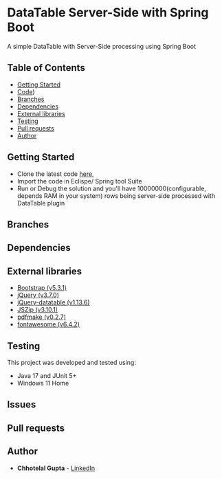 # DataTable Server-Side with Spring Boot

A simple DataTable with Server-Side processing using Spring Boot

## Table of Contents

* [Getting Started](#getting-started)
* [Code](https://github.com/guptachhotelal/DTGrid))
* [Branches](#branches)
* [Dependencies](#dependencies)
* [External libraries](#external-libraries)
* [Testing](#testing)
* [Pull requests](#pull-requests)
* [Author](#author)

## Getting Started

* Clone the latest code [here](https://github.com/guptachhotelal/DTGrid),
* Import the code in Eclispe/ Spring tool Suite
* Run or Debug the solution and you'll have 10000000(configurable, depends RAM in your system) rows being server-side processed with DataTable plugin

## Branches

## Dependencies

## External libraries

* [Bootstrap (v5.3.1)](https://getbootstrap.com/)
* [jQuery (v3.7.0)](https://jquery.com/)
* [jQuery-datatable (v1.13.6)](https://datatables.net/)
* [JSZip (v3.10.1)](https://stuk.github.io/jszip/)
* [pdfmake (v0.2.7)](pdfmake.org)
* [fontawesome (v6.4.2)](https://fontawesome.com)

## Testing

This project was developed and tested using:

* Java 17 and JUnit 5+
* Windows 11 Home

## Issues

## Pull requests

## Author

* **Chhotelal Gupta** - [LinkedIn](https://www.linkedin.com/in/guptachhotelal)
